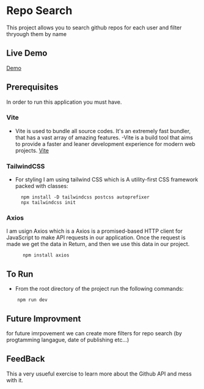 # Repo Search

This project allows you to search github repos for each user and filter thryough them by name

## Live Demo

[Demo](https://comforting-lolly-2e2479.netlify.app/)


## Prerequisites
In order to run this application you must have.

### Vite

- Vite is used to bundle all source codes. It's an extremely fast bundler, that has a vast array of amazing features.
-Vite is a build tool that aims to provide a faster and leaner development experience for modern web projects.
 [Vite](https://vitejs.dev/guide/)


### TailwindCSS

- For styling I am using tailwind CSS which is A utility-first CSS framework packed with classes:
    ```shell script
      npm install -D tailwindcss postcss autoprefixer
      npx tailwindcss init
    ```

### Axios

I am usign Axios which is a Axios is a promised-based HTTP client for JavaScript to make API requests in our application. Once the request is made we get the data in Return, and then we use this data in our project.
```shell script
      npm install axios
```

## To Run

* From the root directory of the project run the following commands:
```shell script
    npm run dev
```

## Future Improvment 

for future imrpovement we can create more filters for repo search (by progtamming langague, date of publishing etc...)

## FeedBack 

This a very usueful exercise to learn more about the Github API and mess with it.
